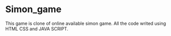 # Simon_game
This game is clone  of online available simon game. All the code writed using HTML CSS and JAVA SCRIPT.
